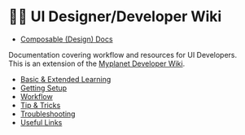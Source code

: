 # 🧑‍💻 UI Designer/Developer Wiki

* [Composable (Design) Docs](composable-des-docs.md)
 
Documentation covering workflow and resources for UI Developers.<br>
This is an extension of the [Myplanet Developer Wiki].

* [Basic & Extended Learning](learning/learning.md)
* [Getting Setup](setup.md)
* [Workflow](workflow.md)
* [Tip & Tricks](tips.md)
* [Troubleshooting](troubleshooting.md)
* [Useful Links](usefulLinks.md)


[Intro Course Notes]: https://github.com/myplanetdigital/dev-docs/blob/master/Practice%20Areas/Front-End/Udemy%20Web%20Dev%20Course/Course%20Outline.md
[Myplanet Developer Wiki]: https://github.com/myplanetdigital/dev-docs/blob/master/Practice%20Areas/Front-End/Basic%20HTML%20and%20CSS.md
[Codepen Playground]: README.md
[Storybook UI Library]: README.md
[Journey Pattern Library]: https://docs.google.com/document/d/1NRCo-BGMLklQNR7RUoAnvJ7k0nuDM70GizeyTE59T04/edit#heading=h.n7qtfsnz5vrv

